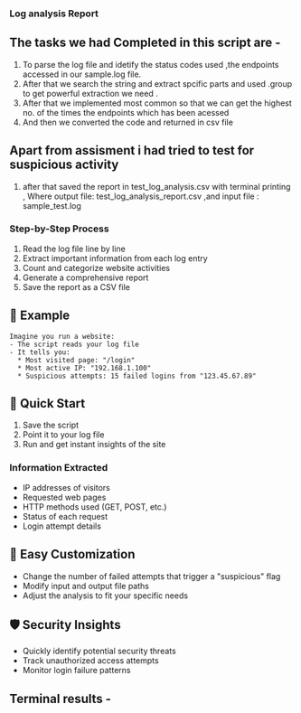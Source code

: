 
### Log analysis Report 

## The tasks we had Completed in this script are -
1. To parse the log file and idetify the status codes used ,the    endpoints accessed in our sample.log file.
2. After that we search the string and extract spcific parts and used .group to get powerful extraction we need .
3. After that we implemented most common so that we can get the highest no. of the times the endpoints which has been acessed 
4. And then we converted the code and returned in csv file


## Apart from assisment i had tried to test for suspicious activity 
1. after that saved the report in test_log_analysis.csv with terminal printing , Where output file: test_log_analysis_report.csv ,and input file : sample_test.log





### Step-by-Step Process
1. Read the log file line by line
2. Extract important information from each log entry
3. Count and categorize website activities
4. Generate a comprehensive report
5. Save the report as a CSV file

## 📝 Example
```
Imagine you run a website:
- The script reads your log file
- It tells you:
  * Most visited page: "/login"
  * Most active IP: "192.168.1.100"
  * Suspicious attempts: 15 failed logins from "123.45.67.89"
```

## 🚀 Quick Start
1. Save the script
2. Point it to your log file
3. Run and get instant insights of the site

### Information Extracted
- IP addresses of visitors
- Requested web pages
- HTTP methods used (GET, POST, etc.)
- Status of each request
- Login attempt details

## 🔧 Easy Customization
- Change the number of failed attempts that trigger a "suspicious" flag
- Modify input and output file paths
- Adjust the analysis to fit your specific needs

## 🛡️ Security Insights
- Quickly identify potential security threats
- Track unauthorized access attempts
- Monitor login failure patterns

## Terminal results - 
